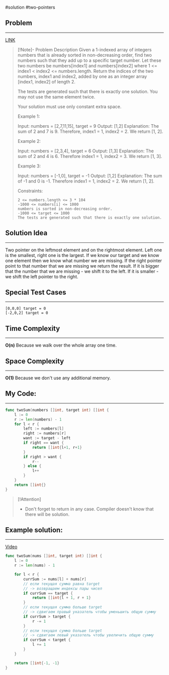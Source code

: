 #solution 
#two-pointers 
## Problem
___
[LINK](https://leetcode.com/problems/two-sum-ii-input-array-is-sorted/description/)

>[!Note]- Problem Description
> Given a 1-indexed array of integers numbers that is already sorted in non-decreasing order, 
find two numbers such that they add up to a specific target number. 
Let these two numbers be numbers[index1] and numbers[index2] where 1 <= index1 < index2 <= numbers.length.
> Return the indices of the two numbers, index1 and index2, added by one as an integer array [index1, index2] of length 2.
> 
> The tests are generated such that there is exactly one solution. You may not use the same element twice.
> 
> Your solution must use only constant extra space.
> 
>  
> 
> Example 1:
> 
> Input: numbers = [2,7,11,15], target = 9
> Output: [1,2]
> Explanation: The sum of 2 and 7 is 9. Therefore, index1 = 1, index2 = 2. We return [1, 2].
> 
> Example 2:
> 
> Input: numbers = [2,3,4], target = 6
> Output: [1,3]
> Explanation: The sum of 2 and 4 is 6. Therefore index1 = 1, index2 = 3. We return [1, 3].
> 
> Example 3:
> 
> Input: numbers = [-1,0], target = -1
> Output: [1,2]
> Explanation: The sum of -1 and 0 is -1. Therefore index1 = 1, index2 = 2. We return [1, 2].
> 
>  
> 
> Constraints:
> 
>     2 <= numbers.length <= 3 * 104
>     -1000 <= numbers[i] <= 1000
>     numbers is sorted in non-decreasing order.
>     -1000 <= target <= 1000
>     The tests are generated such that there is exactly one solution.

## Solution Idea
___
Two pointer on the leftmost element and on the rightmost element. Left one is the smallest, right one is the largest. If we know our target and we know one element then we know what number we are missing. If the right pointer point to that number that we are missing we return the result. If it is bigger that the number that we are missing - we shift it to the left. If it is smaller - we shift the left pointer to the right. 

## Special Test Cases
___
```
[0,0,0] target = 0
[-2,0,2] target = 0
```


## Time Complexity
___
**O(n)** 
Because we walk over the whole array one time.

## Space Complexity
___
**O(1)**
Because we don't use any additional memory.

## My Code:
___
```go
func twoSum(numbers []int, target int) []int {
    l := 0
    r := len(numbers) - 1
    for l < r {
        left := numbers[l]
        right := numbers[r]
        want := target - left
        if right == want {
            return []int{l+1, r+1}
        }
        if right > want {
            r--
        } else {
            l++
        }
    }
    return []int{}
}

```

> [!Attention]
> -  Don't forget to return in any case. Compiler doesn't know that there will be solution.


## Example solution:
___
[Video](VIDEO_LINK)

```go
func twoSum(nums []int, target int) []int {
	l := 0
	r := len(nums) - 1

	for l < r {
		currSum := nums[l] + nums[r]
		// если текущая сумма равна target
		// -> возвращаем индексы пары чисел
		if currSum == target {
			return []int{l + 1, r + 1}
		}
		// если текущая сумма больше target
		// -> сдвигаем правый указатель чтобы уменьшить общую сумму
		if currSum > target {
			r -= 1
		}
		// если текущая сумма больше target
		// -> сдвигаем левый указатель чтобы увеличить общую сумму
		if currSum < target {
			l += 1
		}
	}

	return []int{-1, -1}
}
```